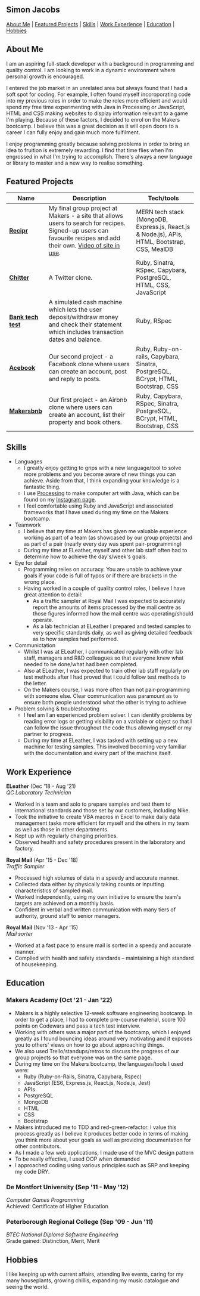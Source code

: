 ## Simon Jacobs
[About Me](#AboutMe) | [Featured Projects](#FeaturedProjects) | [Skills](#Skills) | [Work Experience](#WorkExperience) | [Education](#Education) | [Hobbies](#Hobbies)

## <a name="AboutMe">About Me</a>
I am an aspiring full-stack developer with a background in programming and quality control. I am looking to work in a dynamic environment where personal growth is encouraged.

I entered the job market in an unrelated area but always found that I had a soft spot for coding.  For example, I often found myself incoroporating code into my previous roles in order to make the roles more efficient and would spend my free time experimenting with Java in Processing or JavaScript, HTML and CSS making websites to display information relevant to a game I'm playing.  Because of these factors, I decided to enrol on the Makers bootcamp.  I believe this was a great decision as it will open doors to a career I can fully enjoy and gain much more fulfilment.

I enjoy programming greatly because solving problems in order to bring an idea to fruition is extremely rewarding.  I find that time flies when I'm engrossed in what I'm trying to accomplish.  There's always a new language or library to master and a new way to realise something.


## <a name="FeaturedProjects">Featured Projects</a>
| Name                         | Description       | Tech/tools        |
| ---------------------------- | ----------------- | ----------------- |
| **[Recipr](https://github.com/smoni19/Recipr)**            | My final group project at Makers - a site that allows users to search for recipes.  Signed-up users can favourite recipes and add their own. [Video of site in use](https://drive.google.com/file/d/12kbqQ6Cb8iHhl2e92-ZTD8Uyx53mcncB/view?usp=sharing). | MERN tech stack (MongoDB, Express.js, React.js & Node.js), APIs, HTML, Bootstrap, CSS, MealDB |
| **[Chitter](https://github.com/smoni19/Chitter)**            | A Twitter clone. | Ruby, Sinatra, RSpec, Capybara, PostgreSQL, HTML, CSS, JavaScript |
| **[Bank tech test](https://github.com/smoni19/Bank-tech-test)** | A simulated cash machine which lets the user deposit/withdraw money and check their statement which includes transaction dates and balance. | Ruby, RSpec |
| **[Acebook](https://github.com/smoni19/Blue-Magpies-Acebook)** | Our second project - a Facebook clone where users can create an account, post and reply to posts.  | Ruby, Ruby-on-rails, Capybara, Sinatra, PostgreSQL, BCrypt, HTML, Bootstrap, CSS |
| **[Makersbnb](https://github.com/smoni19/Makersbnb)** | Our first project - an Airbnb clone where users can create an account, list their property and book others.  | Ruby, Capybara, RSpec, Sinatra, PostgreSQL, BCrypt, HTML, Bootstrap, CSS |

## <a name="Skills">Skills</a>
- Languages
  * I greatly enjoy getting to grips with a new language/tool to solve more problems and you become aware of new things you can achieve.  Aside from that, I think expanding your knowledge is a fantastic thing.
  * I use [Processing](https://processing.org/ "Processing") to make computer art with Java, which can be found on my [Instagram page](https://www.instagram.com/sialjac/ "Pinterest page").
  * I feel comfortable using Ruby and JavaScript and associated frameworks that I have used during my time on the Makers bootcamp.
- Teamwork
  * I believe that my time at Makers has given me valuable experience working as part of a team (as showcased by our group projects) and as part of a pair (nearly every day was spent pair-programming)
  * During my time at ELeather, myself and other lab staff often had to determine how to achieve the day's/week's goals.
- Eye for detail
  * Programming relies on accuracy.  You are unable to achieve your goals if your code is full of typos or if there are brackets in the wrong place.
  * Having worked in a couple of quality control roles, I believe I have great attention to detail:
    * As a traffic sampler at Royal Mail I was expected to accurately report the amounts of items processed by the mail centre as those figures informed how the mail centre was operating/should operate.
    * As a lab technician at ELeather I prepared and tested samples to very specific standards daily, as well as giving detailed feedback as to how samples had performed.
- Communictation
  * Whilst I was at ELeather, I communicated regularly with other lab staff, managers and R&D colleagues so that everyone knew what needed to be done/what had been completed.
  * Also at ELeather, I was expected to train other lab staff regularly on test methods after I had proved that I could follow test methods to the letter.
  * On the Makers course, I was more often than not pair-programming with someone else.  Clear communication was paramount as to ensure both people understood what the other is trying to achieve
- Problem solving & troubleshooting
  * I feel am I an experienced problem solver. I can identify problems by reading error logs or getting visibility on a variable or object so that I can follow the issue throughout the code thus allowing myself or my partner to progress.
  * During my time at ELeather, I was tasked with setting up a new machine for testing samples.  This involved becoming very familiar with the documentation and every part of the machine itself.

## <a name="WorkExperience">Work Experience</a>
**ELeather** (Dec '18 - Aug '21)  
_QC Laboratory Technician_

- Worked in a team and solo to prepare samples and test them to international standards and those set by our customers, including Nike.
- Took the initiative to create VBA macros in Excel to make daily data management tasks more efficient for myself and the others in my team as well as those in other departments.
- Kept up with regularly changing priorities.
- Observed health and safety procedures present in the laboratory and factory.

**Royal Mail** (Apr '15 - Dec '18)  
_Traffic Sampler_

- Processed high volumes of data in a speedy and accurate manner.
- Collected data either by physically taking counts or inputting characteristics of sampled mail.
-	Worked independently, using my own initiative to ensure the team's targets are achieved on a monthly basis.
-	Confident in verbal and written communication with many tiers of authority, ground staff to senior managers.

**Royal Mail** (Nov '13 - Apr '15)  
_Mail sorter_

- Worked at a fast pace to ensure mail is sorted in a speedy and accurate manner.
- Complied with health and safety standards – maintaining a high standard of housekeeping.

## <a name="Education">Education</a>
### Makers Academy (Oct '21 - Jan '22)
- Makers is a highly selective 12-week software engineering bootcamp.  In order to get a place, I had to complete pre-course material, score 100 points on Codewars and pass a tech test interview.
- Working with others was a major part of the bootcamp, which I enjoyed greatly as I found bouncing ideas around very motivating and it exposes you to others' views on how to go about approaching things.
- We also used Trello/standups/retros to discuss the progress of our group projects so that everyone was on the same page.
- During my time on the Makers bootcamp, the languages/tools I used were:
  * Ruby (Ruby-on-Rails, Sinatra, Capybara, Rspec)
  * JavaScript (ES6, Express.js, React.js, Node.js, Jest)
  * APIs
  * PostgreSQL
  * MongoDB
  * HTML
  * CSS
  * Bootstrap
- Makers introduced me to TDD and red-green-refactor.  I value this process greatly as I believe it produces better code in terms of making you think more about your goals as well as providing documentation for other contributors.
- As I made a few web applications, I made use of the MVC design pattern
- To be really effective, I used OOP when demanded
- I approached coding using various principles such as SRP and keeping my code DRY.

### De Montfort University (Sep '11 - May '12)  
_Computer Games Programming_  
Achieved: Certificate of Higher Education

### Peterborough Regional College (Sep '09 - Jun '11)  
_BTEC National Diploma Software Engineering_  
Grade gained: Distinction, Merit, Merit


## <a name="Hobbies">Hobbies</a>
I like keeping up with current affairs, attending live events, caring for my many houseplants, growing chillis, expanding my music catalogue and seeing the world. 
